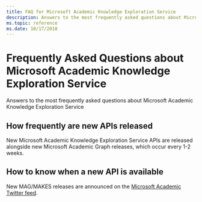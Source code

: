 ```yaml
---
title: FAQ for Microsoft Academic Knowledge Exploration Service
description: Answers to the most frequently asked questions about Microsoft Academic Knowledge Exploration Service
ms.topic: reference
ms.date: 10/17/2018
---
```

# Frequently Asked Questions about Microsoft Academic Knowledge Exploration Service

Answers to the most frequently asked questions about Microsoft Academic Knowledge Exploration Service

## How frequently are new APIs released

New Microsoft Academic Knowledge Exploration Service APIs are released alongside new Microsoft Academic Graph releases, which occur every 1-2 weeks.

## How to know when a new API is available

New MAG/MAKES releases are announced on the [Microsoft Academic Twitter feed](https://twitter.com/MSFTAcademic).